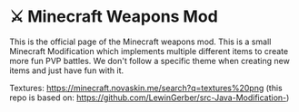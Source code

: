 # ⚔ Minecraft Weapons Mod

This is the official page of the Minecraft weapons mod. 
This is a small Minecraft Modification which implements
multiple different items to create more fun PVP battles.
We don't follow a specific theme when creating new items 
and just have fun with it.


Textures: https://minecraft.novaskin.me/search?q=textures%20png
(this repo is based on: https://github.com/LewinGerber/src-Java-Modification-)
